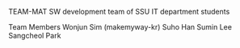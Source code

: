 TEAM-MAT
SW development team of SSU IT department students

Team Members
Wonjun Sim (makemyway-kr)
Suho Han
Sumin Lee
Sangcheol Park
